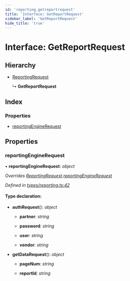 ```yaml
---
id: 'reporting.getreportrequest'
title: 'Interface: GetReportRequest'
sidebar_label: 'GetReportRequest'
hide_title: 'true'
---
```


# Interface: GetReportRequest

## Hierarchy

-   [ReportingRequest](reporting.reportingrequest.md)

    ↳ **GetReportRequest**

## Index

### Properties

-   [reportingEngineRequest](reporting.getreportrequest.md#reportingenginerequest)

## Properties

### reportingEngineRequest

• **reportingEngineRequest**: _object_

_Overrides [ReportingRequest](reporting.reportingrequest.md).[reportingEngineRequest](reporting.reportingrequest.md#reportingenginerequest)_

_Defined in [types/reporting.ts:42](https://github.com/ELEVATORmedia/paymigo/blob/d7c96a7/src/types/reporting.ts#L42)_

#### Type declaration:

-   **authRequest**(): _object_

    -   **partner**: _string_

    -   **password**: _string_

    -   **user**: _string_

    -   **vendor**: _string_

-   **getDataRequest**(): _object_

    -   **pageNum**: _string_

    -   **reportId**: _string_
